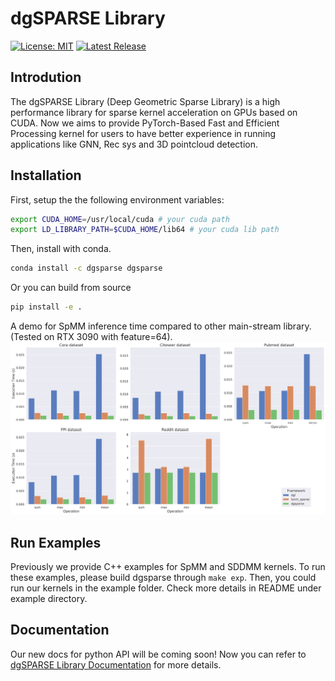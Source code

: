 # dgSPARSE Library

[![License: MIT](https://img.shields.io/badge/License-MIT-yellow.svg)](https://opensource.org/licenses/MIT)
[![Latest Release](https://img.shields.io/github/v/release/dgsparse/dgsparse-lib)](https://github.com/dgSPARSE/dgSPARSE-Lib/releases/)

## Introdution

The dgSPARSE Library (Deep Geometric Sparse Library) is a high performance library for sparse kernel acceleration on GPUs based on CUDA. Now we aims to provide PyTorch-Based Fast and Efficient Processing kernel for users to have better experience in running applications like GNN, Rec sys and 3D pointcloud detection.

## Installation

First, setup the the following environment variables:

```bash
export CUDA_HOME=/usr/local/cuda # your cuda path
export LD_LIBRARY_PATH=$CUDA_HOME/lib64 # your cuda lib path
```

Then, install with conda.

```bash
conda install -c dgsparse dgsparse
```

Or you can build from source

```bash
pip install -e .
```

A demo for SpMM inference time compared to other main-stream library. (Tested on RTX 3090 with feature=64).
![image1](benchmark/datasets_comparison.jpg)

## Run Examples

Previously we provide C++ examples for SpMM and SDDMM kernels.
To run these examples, please build dgsparse through `make exp`.
Then, you could run our kernels in the example folder. Check more details in README under example directory.

## Documentation

Our new docs for python API will be coming soon!
Now you can refer to [dgSPARSE Library Documentation](https://dgsparse.github.io/dgSPARSE-doc/) for more details.
